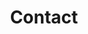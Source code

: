 ---
title: "Contact"
description : "contact page"

about:
  title: "About Us"
  content: "We are a research group on foundations of quantum theory spread between the [Mathematics Institute](https://www.ime.unicamp.br/en) and the [Physics Institute](https://portal.ifi.unicamp.br/en/) at [University of Campinas](https://www.unicamp.br/unicamp/english), one of the top Brazilian universities. Our group leaders are [Marcelo Terra Cunha](/~mfq/people/terra) and [Rafael Rabelo](/~mfq//people/rabelo), and our students are spread between the Mathematics and the Physics undergraduate and graduate programs. Some of our interests are [contextuality](/~mfq/research/contextuality), [generalized probabilistic theories](/~mfq/research/gpts), [non-locality](/~mfq/research/nonlocality) and [other correlation scenarios](/~mfq/research/correlations), and quantum foundations/information in general. You can learn more about us by reading this page, but also feel invited to drop us an email in case you want to talk."

office:
  title : "Contact"
  email : "MathFoundQ@unicamp.br"
  location : "University of Campinas, Brazil"
  #content : "You can contact us in our group's email address, or directly get in touch with our group leaders Rafael Rabelo or Marcelo Terra Cunha."
  content : "You can reach us at:"

draft: false
---